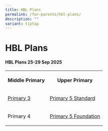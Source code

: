 ```yaml
---
title: HBL Plans
permalink: /for-parents/hbl-plans/
description: ""
variant: tiptap
---
```

<h1><strong>HBL Plans</strong></h1>
<h4><strong>HBL Plans 25-29 Sep 2025</strong></h4>
<table style="minWidth: 50px">
<colgroup>
<col>
<col>
</colgroup>
<tbody>
<tr>
<th rowspan="1" colspan="1">
<p>Middle Primary</p>
</th>
<th rowspan="1" colspan="1">
<p>Upper Primary</p>
</th>
</tr>
<tr>
<td rowspan="1" colspan="1">
<p><a href="/files/HBL Plans/25 to 29 Sep 2025/P3_CPS__HBL_Plan_25Sep2025.pdf" rel="noopener noreferrer nofollow" target="_blank">Primary 3</a>
</p>
</td>
<td rowspan="1" colspan="1">
<p><a href="/files/HBL Plans/25 to 29 Sep 2025/P5_STANDARD_CPS__HBL_Plan_26Sep2025.pdf" rel="noopener noreferrer nofollow" target="_blank">Primary 5 Standard</a>
</p>
</td>
</tr>
<tr>
<td rowspan="1" colspan="1">
<p>Primary 4</p>
</td>
<td rowspan="1" colspan="1">
<p><a href="/files/HBL Plans/25 to 29 Sep 2025/P5_FOUNDATION_CPS__HBL_Plan_26Sep2025.pdf" rel="noopener noreferrer nofollow" target="_blank">Primary 5 Foundation</a>
</p>
</td>
</tr>
</tbody>
</table>
<h4></h4>
<p></p>